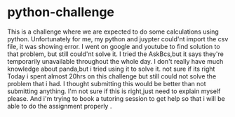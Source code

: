 # python-challenge
This is a challenge where we are expected to do some calculations using python. 
Unfortunately for me, my python and juypter could'nt import the csv file, it was showing error.
I went on google and youtube to find solution to that problem, but still could'nt solve it.
I tried the AskBcs,but it says they're temporarily unavailable throughout the whole day.
I don't really have much knowledge about panda,but i tried using it to solve it. not sure if its right
Today i spent almost 20hrs on this challenge but still could not solve the problem that i had.
I thought submitting this would be better than not submitting anything. 
I'm not sure if this is right,just need to explain myself please.
And i'm trying to book a tutoring session to get help so that i will be able to do the assignment properly . 
